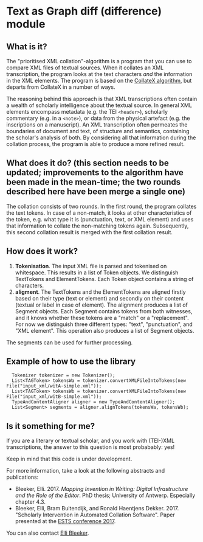 # Text as Graph diff (difference) module

## What is it?
The "prioritised XML collation"-algorithm is a program that you can use to compare XML files of textual sources. When it collates an XML transcription, the program looks at the text characters _and_ the information in the XML elements. The program is based on the [CollateX algorithm](https://github.com/interedition/collatex), but departs from CollateX in a number of ways.  

The reasoning behind this approach is that XML transcriptions often contain a wealth of scholarly intelligence about the textual source. In general XML elements encompass metadata (e.g. the TEI ```<header>```), scholarly commentary (e.g. in a ```<note>```), or data from the physical artefact (e.g. the inscriptions on a manuscript). An XML transcription often permeates the boundaries of document and text, of structure and semantics, containing the scholar's analysis of both. By considering all that information during the collation process, the program is able to produce a more refined result.
 
## What does it do? (this section needs to be updated; improvements to the algorithm have been made in the mean-time; the two rounds described here have been merge a single one)

The collation consists of two rounds. In the first round, the program collates the text tokens. In case of a non-match, it looks at other characteristics of the token, e.g. what type it is (punctuation, text, or XML element) and uses that information to collate the non-matching tokens again. Subsequently, this second collation result is merged with the first collation result. 

## How does it work?

1. **Tokenisation**. The input XML file is parsed and tokenised on whitespace. This results in a list of Token objects. We distinguish TextTokens and ElementTokens. Each Token object contains a string of characters.
2. **aligment**. The TextTokens and the ElementTokens are aligned firstly based on their type (text or element) and secondly on their content (textual or label in case of element). The alignment produces a list of Segment objects. Each Segment contains tokens from both witnesses, and it knows whether these tokens are a "match" or a "replacement".
For now we distinguish three different types: "text", "punctuation", and "XML element". This operation also produces a list of Segment objects.

The segments can be used for further processing. 

## Example of how to use the library

      Tokenizer tokenizer = new Tokenizer();
      List<TAGToken> tokensWa = tokenizer.convertXMLFileIntoTokens(new File("input_xml/witA-simple.xml"));
      List<TAGToken> tokensWb = tokenizer.convertXMLFileIntoTokens(new File("input_xml/witB-simple.xml"));
      TypeAndContentAligner aligner = new TypeAndContentAligner();
      List<Segment> segments = aligner.alignTokens(tokensWa, tokensWb);


## Is it something for me?
If you are a literary or textual scholar, and you work with (TEI-)XML transcriptions, the answer to this question is most probabably: yes!  

Keep in mind that this code is under development.

For more information, take a look at the following abstracts and publications: 

- Bleeker, Elli. 2017. _Mapping Invention in Writing: Digital Infrastructure and the Role of the Editor_. PhD thesis; University of Antwerp. Especially chapter 4.3.
- Bleeker, Elli, Bram Buitendijk, and Ronald Haentjens Dekker. 2017. "Scholarly Intervention in Automated Collation Software". Paper presented at the [ESTS conference 2017](https://textualscholarship.eu/ests-2017/). 

You can also contact [Elli Bleeker](mailto:elli.bleeker@huygens.knaw.nl).